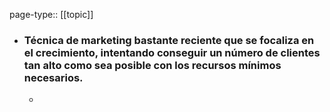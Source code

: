 page-type:: [[topic]]
- ### Técnica de marketing bastante reciente que se focaliza en el crecimiento, intentando conseguir un número de clientes tan alto como sea posible con los recursos mínimos necesarios.
  - 


